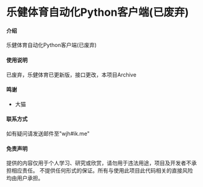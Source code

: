 # 乐健体育自动化Python客户端(已废弃)

#### 介绍
乐健体育自动化Python客户端(已废弃)

#### 使用说明

已废弃，乐健体育已更新版，接口更改，本项目Archive

#### 鸣谢

* 大猫

#### 联系方式
如有疑问请发送邮件至"wjh#ik.me"

#### 免责声明
提供的内容仅用于个人学习、研究或欣赏，请勿用于违法用途，项目及开发者不承担相应责任。
不提供任何形式的保证。所有与使用此项目此代码相关的直接风险均由用户承担。
